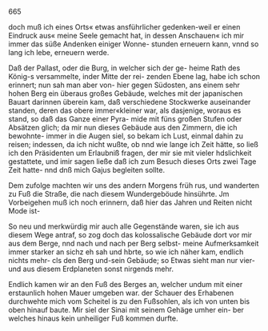 665

doch muß ich eines Orts« etwas ansführlicher gedenken-weil
er einen Eindruck aus« meine Seele gemacht hat, in dessen
Anschauen« ich mir immer das süße Andenken einiger Wonne-
stunden erneuern kann, vnnd so lang ich lebe, erneuern werde.

Daß der Pallast, oder die Burg, in welcher sich der ge-
heime Rath des König-s versammelte, inder Mitte der rei-
zenden Ebene lag, habe ich schon erinnert; nun sah man
aber von- hier gegen Südosten, ans einem sehr hohen Berg
ein überaus großes Gebäude, welches mit der japanischen
Bauart darinnen überein kam, daß verschiedene Stockwerke
auseinander standen, deren das obere immer«kleiner war, als
dasjenige, woraus es stand, so daß das Ganze einer Pyra-
mide mit füns großen Stufen oder Absätzen glich; da mir
nun dieses Gebäude aus den Zimmern, die ich bewohnte-
immer in die Augen siel, so bekam ich Lust, einmal dahin
zu reisen; indessen, da ich nicht wußte, ob nnd wie lange ich
Zeit hätte, so ließ ich den Präsidenten um Erlaubniß fragen,
der mir sie mit vieler hdslichkeit gestattete, und imir sagen
ließe daß ich zum Besuch dieses Orts zwei Tage Zeit hatte-
nnd dnß mich Gajus begleiten sollte.

Dem zufolge machten wir uns des andern Morgens früh
rus, und wanderten zu Fuß die Straße, die nach diesem
Wundergeböude hinsührte. Jm Vorbeigehen muß ich noch
erinnern, daß hier das Jahren und Reiten nicht Mode ist-

So neu und merkwürdig mir auch alle Gegenstände waren,
sie ich aus diesem Wege antraf, so zog doch das kolossalische
Gebäude dort vor mir aus dem Berge, nnd nach und nach
per Berg selbst- meine Aufmerksamkeit immer starker an sichz
eh sah und hbrte, so wie ich näher kam, endlich nichts mehr-
cls den Berg und-sein Gebäude; so Etwas sieht man nur
vier- und aus diesem Erdplaneten sonst nirgends mehr.

Endlich kamen wir an den Fuß des Berges an, welcher
undum mit einer erstaunlich hohen Mauer umgeben war.
der Schauer des Erhabenen durchwehte mich vom Scheitel
is zu den Fußsohlen, als ich von unten bis oben hinauf
baute. Mir siel der Sinai mit seinem Gehäge umher ein-
ber welches hinaus kein unheiliger Fuß kommen durfte.

